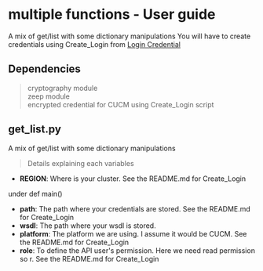 # multiple functions - User guide
A mix of get/list with some dictionary manipulations
You will have to create credentials using Create_Login from [Login Credential](https://github.com/lpdescamps/Python/tree/master/credential)

## Dependencies
> cryptography module  
> zeep module  
> encrypted credential for CUCM using Create_Login script  

## get_list.py

A mix of get/list with some dictionary manipulations

>Details explaining each variables

* **REGION**: Where is your cluster. See the README.md for Create_Login  

under def main()
* **path**: The path where your credentials are stored. See the README.md for Create_Login
* **wsdl**: The path where your wsdl is stored.
* **platform**: The platform we are using. I assume it would be CUCM. See the README.md for Create_Login
* **role**: To define the API user's permission. Here we need read permission so r. See the README.md for Create_Login
